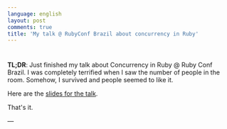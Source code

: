 ```yaml
---
language: english
layout: post
comments: true
title: 'My talk @ RubyConf Brazil about concurrency in Ruby'
---
```


# <p hidden>rubyconf-talk-about-concurrency<p hidden>

**TL;DR**: Just finished my talk about Concurrency in Ruby @ Ruby Conf Brazil. I
was completely terrified when I saw the number of people in the room. Somehow,
I survived and people seemed to like it.

<span class="underline"><p hidden>excerpt-separator<p hidden></span>

Here are the [slides for the talk](https://t.co/erCs8uRPvb).

That's it.

&#x2014;
